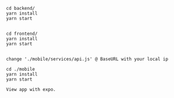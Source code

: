 
   


    cd backend/
    yarn install 
    yarn start

    
    cd frontend/
    yarn install
    yarn start
    
    
    change './mobile/services/api.js' @ BaseURL with your local ip
    
    cd ./mobile
    yarn install
    yarn start
    
    View app with expo. 
